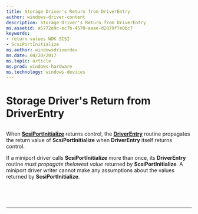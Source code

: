 ```yaml
---
title: Storage Driver's Return from DriverEntry
author: windows-driver-content
description: Storage Driver's Return from DriverEntry
ms.assetid: a5772e9c-ec7b-4570-aaae-d2879f7e0bc7
keywords:
- return values WDK SCSI
- ScsiPortInitialize
ms.author: windowsdriverdev
ms.date: 04/20/2017
ms.topic: article
ms.prod: windows-hardware
ms.technology: windows-devices
---
```


# Storage Driver's Return from DriverEntry


## <span id="ddk_storage_driver_s_return_from_driverentry_kg"></span><span id="DDK_STORAGE_DRIVER_S_RETURN_FROM_DRIVERENTRY_KG"></span>


When [**ScsiPortInitialize**](https://msdn.microsoft.com/library/windows/hardware/ff564645) returns control, the [**DriverEntry**](https://msdn.microsoft.com/library/windows/hardware/ff552654) routine propagates the return value of **ScsiPortInitialize** when **DriverEntry** itself returns control.

If a miniport driver calls **ScsiPortInitialize** more than once, its **DriverEntry** routine *must propagate thelowest value* returned by **ScsiPortInitialize**. A miniport driver writer cannot make any assumptions about the values returned by **ScsiPortInitialize**.

 

 


--------------------


